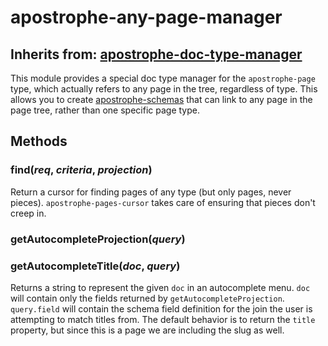 # apostrophe-any-page-manager
## Inherits from: [apostrophe-doc-type-manager](../apostrophe-doc-type-manager/README.md)
This module provides a special doc type manager for the `apostrophe-page` type, which
actually refers to any page in the tree, regardless of type. This
allows you to create [apostrophe-schemas](/advanced-topics/schema-guide.md) that can link to
any page in the page tree, rather than one specific page type.


## Methods
### find(*req*, *criteria*, *projection*)
Return a cursor for finding pages of any type (but only pages, never pieces).
`apostrophe-pages-cursor` takes care of ensuring that pieces don't creep in.
### getAutocompleteProjection(*query*)

### getAutocompleteTitle(*doc*, *query*)
Returns a string to represent the given `doc` in an
autocomplete menu. `doc` will contain only the fields returned
by `getAutocompleteProjection`. `query.field` will contain
the schema field definition for the join the user is attempting
to match titles from. The default behavior is to return
the `title` property, but since this is a page we are including
the slug as well.
